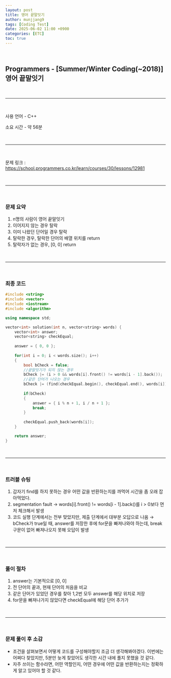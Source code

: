 ```yaml
---
layout: post
title: 영어 끝말잇기
author: munjjang9
tags: [Coding Test]
date: 2025-06-02 11:00 +0900
categories: [ETC]
toc: true
---
```


<br>

## Programmers - [Summer/Winter Coding(~2018)] 영어 끝말잇기

<br>

---

<br>

사용 언어 - C++

소요 시간 - 약 56분

<br>

---

<br>

문제 링크 : https://school.programmers.co.kr/learn/courses/30/lessons/12981

<br>

---

<br>

### 문제 요약

1. n명의 사람이 영어 끝말잇기
2. 이어지지 않는 경우 탈락
3. 이미 나왔던 단어일 경우 탈락
4. 탈락한 경우, 탈락한 단어의 배열 위치를 return
5. 탈락자가 없는 경우, [0, 0] return

<br>

---

<br>

### 최종 코드

```cpp
#include <string>
#include <vector>
#include <iostream>
#include <algorithm>

using namespace std;

vector<int> solution(int n, vector<string> words) {
    vector<int> answer;
    vector<string> checkEqual;
    
    answer = { 0, 0 };
    
    for(int i = 0; i < words.size(); i++)
    {
        bool bCheck = false;
        //끝말잇기가 되지 않는 경우
        bCheck |= (i > 0 && words[i].front() != words[i - 1].back());
        //같은 단어가 나오는 경우
        bCheck |= (find(checkEqual.begin(), checkEqual.end(), words[i]) != checkEqual.end());
        
        if(bCheck)
        {
            answer = { i % n + 1, i / n + 1 };
            break;
        }
        
        checkEqual.push_back(words[i]);
    }

    return answer;
}
```

<br>

---

<br>

### 트러블 슈팅
1. 갑자기 find를 하지 못하는 경우 어떤 값을 반환하는지를 까먹어 시간을 좀 오래 잡아먹었다.
2. segmentation fault → words[i].front() != words[i - 1].back()를 i > 0보다 먼저 체크해서 발생
3. 코드 실행 단계에서는 전부 맞았지만, 제출 단계에서 대부분 오답으로 나옴 → bCheck가 true일 때, answer를 저장한 후에 for문을 빠져나와야 하는데, break 구문이 없어 빠져나오지 못해 오답이 발생

<br>

---

<br>

### 풀이 절차
1. answer는 기본적으로 [0, 0]
2. 전 단어의 끝과, 현재 단어의 처음을 비교
3. 같은 단어가 있었던 경우를 찾아 1,2번 모두 answer를 해당 위치로 저장
4. for문을 빠져나가지 않았다면 checkEqual에 해당 단어 추가가

<br>

---

<br>

### 문제 풀이 후 소감
- 조건을 살펴보면서 어떻게 코드를 구성해야할지 조금 더 생각해봐야겠다. 이번에는 어쩌다 찾았지만, 5분만 늦게 찾았어도 생각한 시간 내에 풀지 못했을 것 같다.
- 자주 쓰이는 함수라면, 어떤 역할인지, 어떤 경우에 어떤 값을 반환하는지는 정확하게 알고 있어야 할 것 같다.